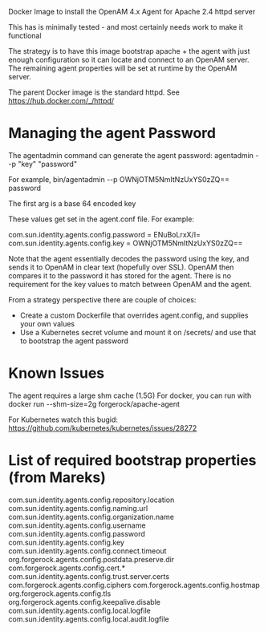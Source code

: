 

Docker Image to install the OpenAM 4.x Agent for Apache 2.4 httpd server

This has is minimally tested - and most certainly needs work to make it functional

The strategy is to have this image bootstrap apache + the agent with just enough configuration so  it can locate and connect to an OpenAM server. The remaining agent properties will be set at runtime by the OpenAM server.

The parent Docker image is the standard httpd. See https://hub.docker.com/_/httpd/


# Managing the agent Password

The agentadmin command can generate the agent password:
agentadmin --p "key" "password"

For example,
bin/agentadmin --p OWNjOTM5NmItNzUxYS0zZQ== password  

The first arg is a base 64 encoded key

These values get set in the agent.conf file. For example:

com.sun.identity.agents.config.password = ENuBoLrxX/I=
com.sun.identity.agents.config.key = OWNjOTM5NmItNzUxYS0zZQ==

Note that the agent essentially decodes the password using the key, and sends it to OpenAM in clear text (hopefully over SSL). OpenAM then compares it to the password it has stored for the agent. There is no requirement for the key values to match between OpenAM and the agent.

From a strategy perspective there are couple of choices:
- Create a custom Dockerfile that overrides agent.config, and supplies your own values
- Use a  Kubernetes secret volume and mount it on /secrets/ and use that to bootstrap the agent password


# Known Issues

The agent requires a large shm cache (1.5G)
For docker, you can run with 
docker run --shm-size=2g forgerock/apache-agent 


For Kubernetes watch this bugid:
https://github.com/kubernetes/kubernetes/issues/28272


# List of required  bootstrap  properties (from Mareks)

com.sun.identity.agents.config.repository.location
com.sun.identity.agents.config.naming.url
com.sun.identity.agents.config.organization.name
com.sun.identity.agents.config.username
com.sun.identity.agents.config.password
com.sun.identity.agents.config.key
com.sun.identity.agents.config.connect.timeout
org.forgerock.agents.config.postdata.preserve.dir
com.forgerock.agents.config.cert.*
com.sun.identity.agents.config.trust.server.certs
com.forgerock.agents.config.ciphers
com.forgerock.agents.config.hostmap
org.forgerock.agents.config.tls
org.forgerock.agents.config.keepalive.disable
com.sun.identity.agents.config.local.logfile
com.sun.identity.agents.config.local.audit.logfile
